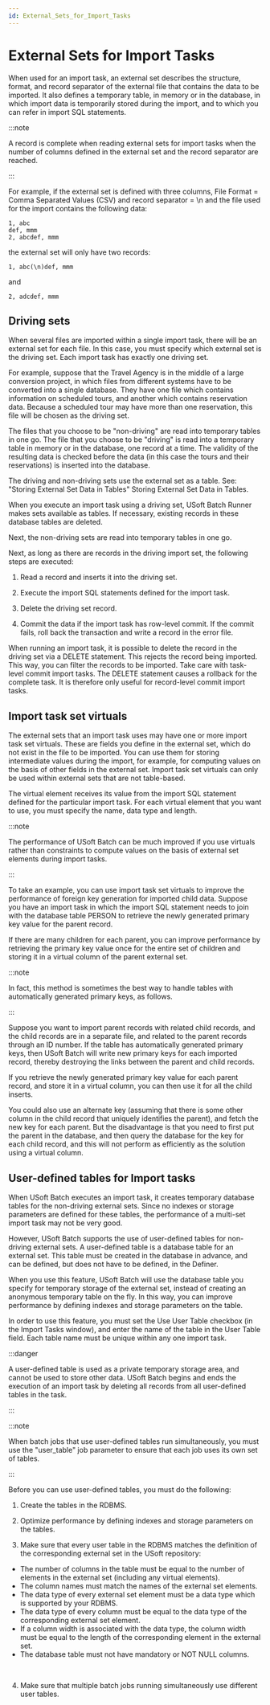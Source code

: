 ```yaml
---
id: External_Sets_for_Import_Tasks
---
```


# External Sets for Import Tasks

When used for an import task, an external set describes the structure, format, and record separator of the external file that contains the data to be imported. It also defines a temporary table, in memory or in the database, in which import data is temporarily stored during the import, and to which you can refer in import SQL statements.


:::note

A record is complete when reading external sets for import tasks when the number of columns defined in the external set and the record separator are reached.

:::

For example, if the external set is defined with three columns, File Format = Comma Separated Values (CSV) and record separator = \\n and the file used for the import contains the following data:

```
1, abc
def, mmm
2, abcdef, mmm

```

the external set will only have two records:

```
1, abc(\n)def, mmm

```

and

```
2, adcdef, mmm

```

## Driving sets

When several files are imported within a single import task, there will be an external set for each file. In this case, you must specify which external set is the driving set. Each import task has exactly one driving set.

For example, suppose that the Travel Agency is in the middle of a large conversion project, in which files from different systems have to be converted into a single database. They have one file which contains information on scheduled tours, and another which contains reservation data. Because a scheduled tour may have more than one reservation, this file will be chosen as the driving set.

The files that you choose to be "non-driving" are read into temporary tables in one go. The file that you choose to be "driving" is read into a temporary table in memory or in the database, one record at a time. The validity of the resulting data is checked before the data (in this case the tours and their reservations) is inserted into the database.

The driving and non-driving sets use the external set as a table. See: "Storing External Set Data in Tables" Storing External Set Data in Tables.

When you execute an import task using a driving set, USoft Batch Runner makes sets available as tables. If necessary, existing records in these database tables are deleted.

Next, the non-driving sets are read into temporary tables in one go.

Next, as long as there are records in the driving import set, the following steps are executed:

1. Read a record and inserts it into the driving set.

2. Execute the import SQL statements defined for the import task.

3. Delete the driving set record.

4. Commit the data if the import task has row-level commit. If the commit fails, roll back the transaction and write a record in the error file.

When running an import task, it is possible to delete the record in the driving set via a DELETE statement. This rejects the record being imported. This way, you can filter the records to be imported. Take care with task-level commit import tasks. The DELETE statement causes a rollback for the complete task. It is therefore only useful for record-level commit import tasks.

## Import task set virtuals

The external sets that an import task uses may have one or more import task set virtuals. These are fields you define in the external set, which do not exist in the file to be imported. You can use them for storing intermediate values during the import, for example, for computing values on the basis of other fields in the external set. Import task set virtuals can only be used within external sets that are not table-based.

The virtual element receives its value from the import SQL statement defined for the particular import task. For each virtual element that you want to use, you must specify the name, data type and length.


:::note

The performance of USoft Batch can be much improved if you use virtuals rather than constraints to compute values on the basis of external set elements during import tasks.

:::

To take an example, you can use import task set virtuals to improve the performance of foreign key generation for imported child data. Suppose you have an import task in which the import SQL statement needs to join with the database table PERSON to retrieve the newly generated primary key value for the parent record.

If there are many children for each parent, you can improve performance by retrieving the primary key value once for the entire set of children and storing it in a virtual column of the parent external set.


:::note

In fact, this method is sometimes the best way to handle tables with automatically generated primary keys, as follows.

:::

Suppose you want to import parent records with related child records, and the child records are in a separate file, and related to the parent records through an ID number. If the table has automatically generated primary keys, then USoft Batch will write new primary keys for each imported record, thereby destroying the links between the parent and child records.

If you retrieve the newly generated primary key value for each parent record, and store it in a virtual column, you can then use it for all the child inserts.

You could also use an alternate key (assuming that there is some other column in the child record that uniquely identifies the parent), and fetch the new key for each parent. But the disadvantage is that you need to first put the parent in the database, and then query the database for the key for each child record, and this will not perform as efficiently as the solution using a virtual column.

## User-defined tables for Import tasks

When USoft Batch executes an import task, it creates temporary database tables for the non-driving external sets. Since no indexes or storage parameters are defined for these tables, the performance of a multi-set import task may not be very good.

However, USoft Batch supports the use of user-defined tables for non-driving external sets. A user-defined table is a database table for an external set. This table must be created in the database in advance, and can be defined, but does not have to be defined, in the Definer.

When you use this feature, USoft Batch will use the database table you specify for temporary storage of the external set, instead of creating an anonymous temporary table on the fly. In this way, you can improve performance by defining indexes and storage parameters on the table.

In order to use this feature, you must set the Use User Table checkbox (in the Import Tasks window), and enter the name of the table in the User Table field. Each table name must be unique within any one import task.


:::danger

A user-defined table is used as a private temporary storage area, and cannot be used to store other data. USoft Batch begins and ends the execution of an import task by deleting all records from all user-defined tables in the task.

:::


:::note

When batch jobs that use user-defined tables run simultaneously, you must use the "user_table" job parameter to ensure that each job uses its own set of tables.

:::

Before you can use user-defined tables, you must do the following:

1. Create the tables in the RDBMS.

2. Optimize performance by defining indexes and storage parameters on the tables.

3. Make sure that every user table in the RDBMS matches the definition of the corresponding external set in the USoft repository:

- The number of columns in the table must be equal to the number of elements in the external set (including any virtual elements).
- The column names must match the names of the external set elements.
- The data type of every external set element must be a data type which is supported by your RDBMS.
- The data type of every column must be equal to the data type of the corresponding external set element.
- If a column width is associated with the data type, the column width must be equal to the length of the corresponding element in the external set.
- The database table must not have mandatory or NOT NULL columns.

 

4. Make sure that multiple batch jobs running simultaneously use different user tables.